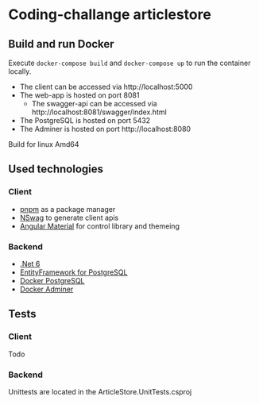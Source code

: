 # Coding-challange articlestore

## Build and run Docker

Execute `docker-compose build` and `docker-compose up` to run the container locally.

- The client can be accessed via http://localhost:5000
- The web-app is hosted on port 8081
  - The swagger-api can be accessed via http://localhost:8081/swagger/index.html
- The PostgreSQL is hosted on port 5432
- The Adminer is hosted on port http://localhost:8080

Build for linux Amd64

## Used technologies

### Client
- [pnpm](https://pnpm.io/) as a package manager
- [NSwag](https://github.com/RicoSuter/NSwag) to generate client apis
- [Angular Material](https://material.angular.io/) for control library and themeing

### Backend
- [.Net 6](https://learn.microsoft.com/de-de/dotnet/core/whats-new/dotnet-6)
- [EntityFramework for PostgreSQL](https://www.nuget.org/packages/Npgsql.EntityFrameworkCore.PostgreSQL/)
- [Docker PostgreSQL](https://hub.docker.com/_/postgres)
- [Docker Adminer](https://hub.docker.com/_/adminer)

## Tests

### Client
Todo

### Backend
Unittests are located in the ArticleStore.UnitTests.csproj